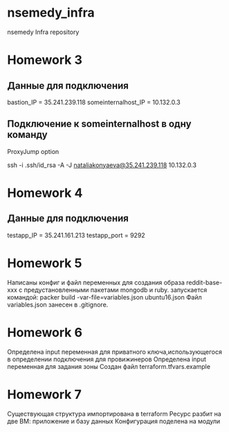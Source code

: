 # nsemedy_infra
nsemedy Infra repository

# Homework 3
## Данные для подключения

bastion_IP = 35.241.239.118
someinternalhost_IP = 10.132.0.3

## Подключение к someinternalhost в одну команду
ProxyJump option

ssh -i .ssh/id_rsa -A -J nataliakonyaeva@35.241.239.118 10.132.0.3

# Homework 4
## Данные для подключения
testapp_IP = 35.241.161.213
testapp_port = 9292

# Homework 5
Написаны конфиг и файл переменных для создания образа reddit-base-xxx с предустановленными пакетами mongodb и ruby. запускается командой:
packer build -var-file=variables.json ubuntu16.json
Файл variables.json занесен в .gitignore.

# Homework 6
Определена input переменная для приватного ключа,использующегося в определении подключения для
провижинеров
Определена input переменная для задания зоны
Создан файл terraform.tfvars.example

# Homework 7
Существующая структура импортирована в terraform
Ресурс разбит на две ВМ: приложение и базу данных
Конфигурация поделена на модули

